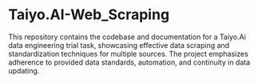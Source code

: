 # Taiyo.AI-Web_Scraping
This repository contains the codebase and documentation for a Taiyo.Ai data engineering trial task, showcasing effective data scraping and standardization techniques for multiple sources. The project emphasizes adherence to provided data standards, automation, and continuity in data updating.
